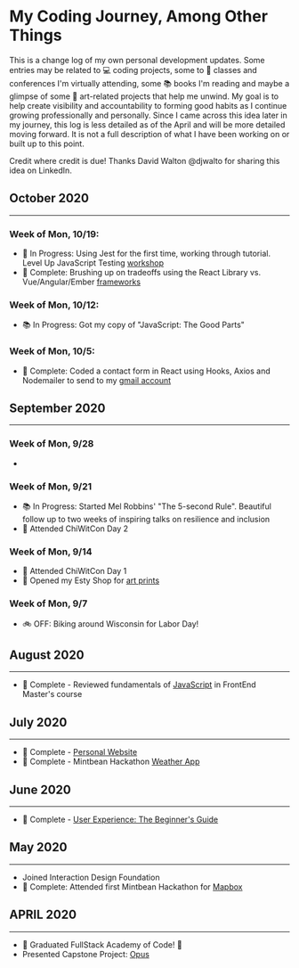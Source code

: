 # My Coding Journey, Among Other Things

This is a change log of my own personal development updates. Some entries may be related to :computer: coding projects, some to :school_satchel: classes and conferences I'm virtually attending, some :books: books I'm reading and maybe a glimpse of some :art: art-related projects that help me unwind. My goal is to help create visibility and accountability to forming good habits as I continue growing professionally and personally. Since I came across this idea later in my journey, this log is less detailed as of the April and will be more detailed moving forward. It is not a full description of what I have been working on or built up to this point.

Credit where credit is due! Thanks David Walton @djwalto for sharing this idea on LinkedIn.

## October 2020

---

### Week of Mon, 10/19:

- :school_satchel: In Progress: Using Jest for the first time, working through tutorial. Level Up JavaScript Testing [workshop](https://www.youtube.com/watch?v=D9DdY2WmM-s)
- :clap: Complete: Brushing up on tradeoffs using the React Library vs. Vue/Angular/Ember [frameworks]()

### Week of Mon, 10/12:

- :books: In Progress: Got my copy of "JavaScript: The Good Parts"

### Week of Mon, 10/5:

- :clap: Complete: Coded a contact form in React using Hooks, Axios and Nodemailer to send to my [gmail account](https://github.com/jennmez/contact-me-form)

## September 2020

---

### Week of Mon, 9/28

-

### Week of Mon, 9/21

- :books: In Progress: Started Mel Robbins' "The 5-second Rule". Beautiful follow up to two weeks of inspiring talks on resilience and inclusion
- :school_satchel: Attended ChiWitCon Day 2

### Week of Mon, 9/14

- :school_satchel: Attended ChiWitCon Day 1
- :art: Opened my Esty Shop for [art prints](https://www.etsy.com/shop/jennmezStudio)

### Week of Mon, 9/7

- :bike: OFF: Biking around Wisconsin for Labor Day!

## August 2020

---

- :clap: Complete - Reviewed fundamentals of [JavaScript](https://frontendmasters.com/courses/getting-started-javascript-v2/) in FrontEnd Master's course

## July 2020

---

- :clap: Complete - [Personal Website](https://jennmez.com)
- :clap: Complete - Mintbean Hackathon [Weather App](https://jennmez.github.io/weather/)

## June 2020

---

- :clap: Complete - [User Experience: The Beginner's Guide](https://www.interaction-design.org/jennifer-misewicz/certificate/course/ba73673d-fd63-415a-b461-e94837e8a2c4)

## May 2020

---

- Joined Interaction Design Foundation
- :clap: Complete: Attended first Mintbean Hackathon for [Mapbox](https://jennmez.github.io/mapbox/)

## APRIL 2020

---

- :clap: Graduated FullStack Academy of Code! :clap:
- Presented Capstone Project: [Opus](https://www.youtube.com/watch?v=yjzeJ6ujNa4)
